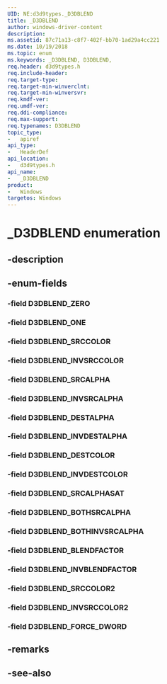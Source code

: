 ```yaml
---
UID: NE:d3d9types._D3DBLEND
title: _D3DBLEND
author: windows-driver-content
description: 
ms.assetid: 87c71a13-c8f7-402f-bb70-1ad29a4cc221
ms.date: 10/19/2018
ms.topic: enum
ms.keywords: _D3DBLEND, D3DBLEND, 
req.header: d3d9types.h
req.include-header:
req.target-type:
req.target-min-winverclnt:
req.target-min-winversvr:
req.kmdf-ver:
req.umdf-ver:
req.ddi-compliance:
req.max-support:
req.typenames: D3DBLEND
topic_type: 
-	apiref
api_type: 
-	HeaderDef
api_location: 
-	d3d9types.h
api_name: 
-	_D3DBLEND
product:
-	Windows
targetos: Windows
---
```


# _D3DBLEND enumeration

## -description



## -enum-fields

### -field D3DBLEND_ZERO 
### -field D3DBLEND_ONE 
### -field D3DBLEND_SRCCOLOR 
### -field D3DBLEND_INVSRCCOLOR 
### -field D3DBLEND_SRCALPHA 
### -field D3DBLEND_INVSRCALPHA 
### -field D3DBLEND_DESTALPHA 
### -field D3DBLEND_INVDESTALPHA 
### -field D3DBLEND_DESTCOLOR 
### -field D3DBLEND_INVDESTCOLOR 
### -field D3DBLEND_SRCALPHASAT 
### -field D3DBLEND_BOTHSRCALPHA 
### -field D3DBLEND_BOTHINVSRCALPHA 
### -field D3DBLEND_BLENDFACTOR 
### -field D3DBLEND_INVBLENDFACTOR 
### -field D3DBLEND_SRCCOLOR2 
### -field D3DBLEND_INVSRCCOLOR2 
### -field D3DBLEND_FORCE_DWORD 

## -remarks

## -see-also
